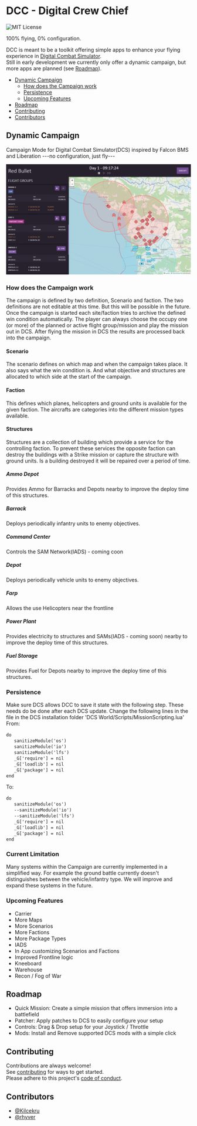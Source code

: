 # DCC - Digital Crew Chief

![MIT License](https://img.shields.io/badge/License-MIT-green.svg)

100% flying, 0% configuration.

DCC is meant to be a toolkit offering simple apps to enhance your flying experience in [Digital Combat Simulator](https://www.digitalcombatsimulator.com/).\
Still in early development we currently only offer a dynamic campaign, but more apps are planned (see [Roadmap](#roadmap)).

- [Dynamic Campaign](#dynamic-campaign)
  - [How does the Campaign work](#how-does-the-campaign-work)
  - [Persistence](#persistence)
  - [Upcoming Features](#upcoming-features)
- [Roadmap](#roadmap)
- [Contributing](#contributing)
- [Contributors](#contributors)


## Dynamic Campaign
Campaign Mode for Digital Combat Simulator(DCS) inspired by Falcon BMS and Liberation
---no configuration, just fly---

![App Screenshot](docs/campaign-1.png)


### How does the Campaign work
The campaign is defined by two definition, Scenario and faction.
The two definitions are not editable at this time. But this will be possible in the future.
Once the campaign is started each site/faction tries to archive the defined win condition automatically.
The player can always choose the occupy one (or more) of the planned or active flight group/mission and play the mission out in DCS.
After flying the mission in DCS the results are processed back into the campaign.

#### Scenario
The scenario defines on which map and when the campaign takes place. It also says what the win condition is. And what objective and structures are allocated to which side at the start of the campaign.

#### Faction
This defines which planes, helicopters and ground units is available for the given faction. The aircrafts are categories into the different mission types available.

#### Structures
Structures are a collection of building which provide a service for the controlling faction. To prevent these services the opposite faction can destroy the buildings with a Strike mission or capture the structure with ground units.
Is a building destroyed it will be repaired over a period of time.

##### Ammo Depot
Provides Ammo for Barracks and Depots nearby to improve the deploy time of this structures.

##### Barrack
Deploys periodically infantry units to enemy objectives.

##### Command Center
Controls the SAM Network(IADS) - coming coon

##### Depot
Deploys periodically vehicle units to enemy objectives.

##### Farp
Allows the use Helicopters near the frontline

##### Power Plant
Provides electricity to structures and SAMs(IADS - coming soon) nearby to improve the deploy time of this structures.

##### Fuel Storage
Provides Fuel for Depots nearby to improve the deploy time of this structures.

### Persistence
Make sure DCS allows DCC to save it state with the following step.
These needs do be done after each DCS update.
Change the following lines in the file in the DCS installation folder 'DCS World/Scripts/MissionScripting.lua'
From:
```
do
   sanitizeModule('os')
   sanitizeModule('io')
   sanitizeModule('lfs')
   _G['require'] = nil
   _G['loadlib'] = nil
   _G['package'] = nil
end
```
To:
```
do
   sanitizeModule('os')
   --sanitizeModule('io')
   --sanitizeModule('lfs')
   _G['require'] = nil
   _G['loadlib'] = nil
   _G['package'] = nil
end
```

### Current Limitation
Many systems within the Campaign are currently implemented in a simplified way. 
For example the ground battle currently doesn't distinguishes between the vehicle/infantry type.
We will improve and expand these systems in the future.

### Upcoming Features

- Carrier
- More Maps
- More Scenarios
- More Factions
- More Package Types
- IADS
- In App customizing Scenarios and Factions
- Improved Frontline logic
- Kneeboard
- Warehouse
- Recon / Fog of War

## Roadmap

- Quick Mission: Create a simple mission that offers immersion into a battlefield
- Patcher: Apply patches to DCS to easily configure your setup
- Controls: Drag & Drop setup for your Joystick / Throttle
- Mods: Install and Remove supported DCS mods with a simple click

## Contributing

Contributions are always welcome!\
See [contributing](CONTRIBUTING.md) for ways to get started.\
Please adhere to this project's [code of conduct](CODE_OF_CONDUCT.md).

## Contributors
- [@Kilcekru](https://github.com/kilcekru)
- [@rhyver](https://github.com/rhyver)